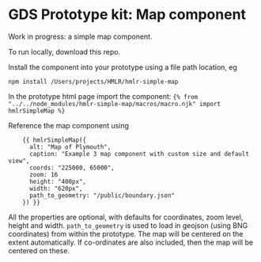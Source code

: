 # GDS Prototype kit: Map component

Work in progress: a simple map component.

To run locally, download this repo.

Install the component into your prototype using a file path location, eg

`npm install /Users/projects/HMLR/hmlr-simple-map`

In the prototype html page import the component:
`{% from "../../node_modules/hmlr-simple-map/macros/macro.njk" import hmlrSimpleMap %}`

Reference the map component using 

```
    {{ hmlrSimpleMap({
      alt: "Map of Plymouth",
      caption: "Example 3 map component with custom size and default view",
      coords: "225000, 65000",
      zoom: 16
      height: "400px",
      width: "620px",
      path_to_geometry: "/public/boundary.json"
    }) }}
```

All the properties are optional, with defaults for coordinates, zoom level, height and width.
`path_to_geometry` is used to load in geojson (using BNG coordinates) from within the prototype. The map will be centered on the extent automatically. If co-ordinates are also included, then the map will be centered on these.  